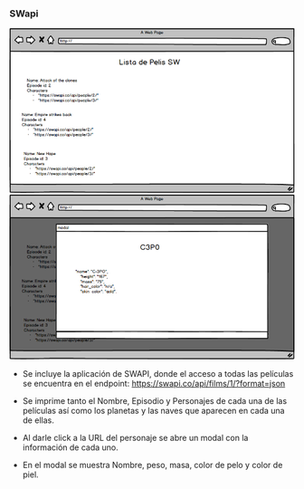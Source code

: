 ### SWapi ###

![Mockup1](./assets/images/mockup1.png)
![Mockup2](./assets/images/mockup2.png)


+ Se incluye la aplicación de SWAPI, donde el acceso a todas las películas se encuentra en el endpoint: https://swapi.co/api/films/1/?format=json

+ Se imprime tanto el Nombre, Episodio y Personajes de cada una de las películas así como los planetas y las naves que aparecen en cada una de ellas.

+  Al darle click a la URL del personaje se abre un modal con la información de cada uno.

+ En el modal se muestra Nombre, peso, masa, color de pelo y color de piel.
